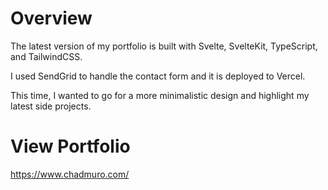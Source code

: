 # Overview

The latest version of my portfolio is built with Svelte, SvelteKit, TypeScript, and TailwindCSS. 

I used SendGrid to handle the contact form and it is deployed to Vercel.

This time, I wanted to go for a more minimalistic design and highlight my latest side projects.

# View Portfolio

https://www.chadmuro.com/

